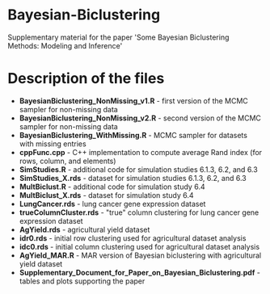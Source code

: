 # Bayesian-Biclustering
Supplementary material for the paper 'Some Bayesian Biclustering Methods: Modeling and Inference'

# Description of the files

- **BayesianBiclustering_NonMissing_v1.R** - first version of the MCMC sampler for non-missing data
- **BayesianBiclustering_NonMissing_v2.R** - second version of the MCMC sampler for non-missing data
- **BayesianBiclustering_WithMissing.R** - MCMC sampler for datasets with missing entries
- **cppFunc.cpp** - C++ implementation to compute average Rand index (for rows, column, and elements)
- **SimStudies.R** - additional code for simulation studies 6.1.3, 6.2, and 6.3
- **SimStudies_X.rds** - dataset for simulation studies 6.1.3, 6.2, and 6.3
- **MultBiclust.R** - additional code for simulation study 6.4
- **MultBiclust_X.rds** - dataset for simulation study 6.4
- **LungCancer.rds** - lung cancer gene expression dataset
- **trueColumnCluster.rds** - "true" column clustering for lung cancer gene expression dataset
- **AgYield.rds** - agricultural yield dataset
- **idr0.rds** - initial row clustering used for agricultural dataset analysis
- **idc0.rds** - initial column clustering used for agricultural dataset analysis
- **AgYield_MAR.R** - MAR version of Bayesian biclustering with agricultural yield dataset
- **Supplementary_Document_for_Paper_on_Bayesian_Biclustering.pdf** - tables and plots supporting the paper

